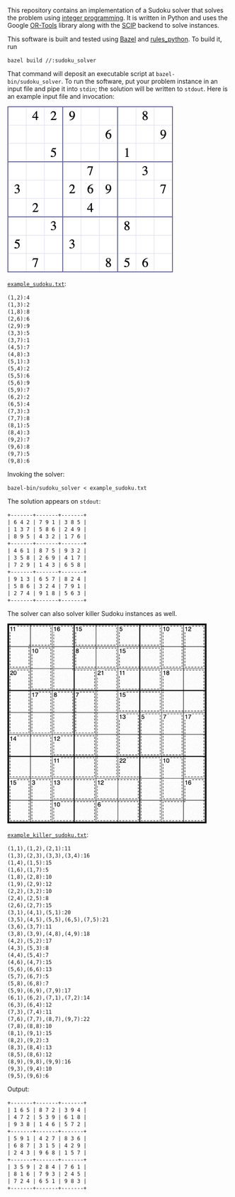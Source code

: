 This repository contains an implementation of a Sudoku solver that solves the problem using
[integer programming](https://en.wikipedia.org/wiki/Integer_programming). It is written in Python
and uses the Google [OR-Tools](https://developers.google.com/optimization) library along with the
[SCIP](https://www.scipopt.org/) backend to solve instances.

This software is built and tested using [Bazel](https://bazel.build/) and
[rules_python](https://github.com/bazelbuild/rules_python). To build it, run

```
bazel build //:sudoku_solver
```

That command will deposit an executable script at `bazel-bin/sudoku_solver`. To run the software,
put your problem instance in an input file and pipe it into `stdin`; the solution will be written to
`stdout`. Here is an example input file and invocation:

![example Sudoku instance](example_sudoku.png)

[`example_sudoku.txt`](example_sudoku.txt):
```
(1,2):4
(1,3):2
(1,8):8
(2,6):6
(2,9):9
(3,3):5
(3,7):1
(4,5):7
(4,8):3
(5,1):3
(5,4):2
(5,5):6
(5,6):9
(5,9):7
(6,2):2
(6,5):4
(7,3):3
(7,7):8
(8,1):5
(8,4):3
(9,2):7
(9,6):8
(9,7):5
(9,8):6
```

Invoking the solver:
```
bazel-bin/sudoku_solver < example_sudoku.txt
```

The solution appears on `stdout`:
```
+-------+-------+-------+
| 6 4 2 | 7 9 1 | 3 8 5 |
| 1 3 7 | 5 8 6 | 2 4 9 |
| 8 9 5 | 4 3 2 | 1 7 6 |
+-------+-------+-------+
| 4 6 1 | 8 7 5 | 9 3 2 |
| 3 5 8 | 2 6 9 | 4 1 7 |
| 7 2 9 | 1 4 3 | 6 5 8 |
+-------+-------+-------+
| 9 1 3 | 6 5 7 | 8 2 4 |
| 5 8 6 | 3 2 4 | 7 9 1 |
| 2 7 4 | 9 1 8 | 5 6 3 |
+-------+-------+-------+
```

The solver can also solver killer Sudoku instances as well.

![example killer Sudoku instance](example_killer_sudoku.png)

[`example_killer_sudoku.txt`](example_killer_sudoku.txt):
```
(1,1),(1,2),(2,1):11
(1,3),(2,3),(3,3),(3,4):16
(1,4),(1,5):15
(1,6),(1,7):5
(1,8),(2,8):10
(1,9),(2,9):12
(2,2),(3,2):10
(2,4),(2,5):8
(2,6),(2,7):15
(3,1),(4,1),(5,1):20
(3,5),(4,5),(5,5),(6,5),(7,5):21
(3,6),(3,7):11
(3,8),(3,9),(4,8),(4,9):18
(4,2),(5,2):17
(4,3),(5,3):8
(4,4),(5,4):7
(4,6),(4,7):15
(5,6),(6,6):13
(5,7),(6,7):5
(5,8),(6,8):7
(5,9),(6,9),(7,9):17
(6,1),(6,2),(7,1),(7,2):14
(6,3),(6,4):12
(7,3),(7,4):11
(7,6),(7,7),(8,7),(9,7):22
(7,8),(8,8):10
(8,1),(9,1):15
(8,2),(9,2):3
(8,3),(8,4):13
(8,5),(8,6):12
(8,9),(9,8),(9,9):16
(9,3),(9,4):10
(9,5),(9,6):6
```

Output:
```
+-------+-------+-------+
| 1 6 5 | 8 7 2 | 3 9 4 |
| 4 7 2 | 5 3 9 | 6 1 8 |
| 9 3 8 | 1 4 6 | 5 7 2 |
+-------+-------+-------+
| 5 9 1 | 4 2 7 | 8 3 6 |
| 6 8 7 | 3 1 5 | 4 2 9 |
| 2 4 3 | 9 6 8 | 1 5 7 |
+-------+-------+-------+
| 3 5 9 | 2 8 4 | 7 6 1 |
| 8 1 6 | 7 9 3 | 2 4 5 |
| 7 2 4 | 6 5 1 | 9 8 3 |
+-------+-------+-------+
```
